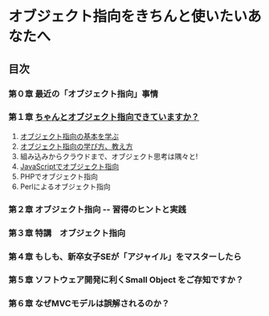 # オブジェクト指向をきちんと使いたいあなたへ
## 目次
### 第０章 最近の「オブジェクト指向」事情
### 第１章 [ちゃんとオブジェクト指向できていますか？](01/)
1. [オブジェクト指向の基本を学ぶ](01/README.md)
2. [オブジェクト指向の学び方、教え方](01/README_1-2.md)
3. 組み込みからクラウドまで、オブジェクト思考は隅々と!
4. [JavaScriptでオブジェクト指向](README_1-4.md)
5. PHPでオブジェクト指向
6. Perlによるオブジェクト指向
### 第２章 オブジェクト指向 -- 習得のヒントと実践
### 第３章 特講　オブジェクト指向
### 第４章 もしも、新卒女子SEが「アジャイル」をマスターしたら
### 第５章 ソフトウェア開発に利くSmall Object をご存知ですか？
### 第６章 なぜMVCモデルは誤解されるのか？
